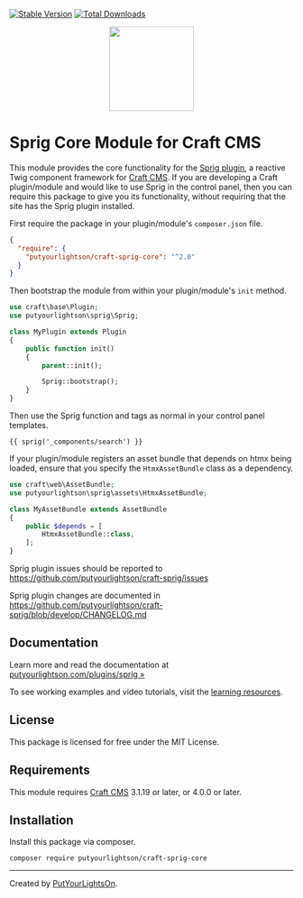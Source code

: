 [![Stable Version](https://img.shields.io/packagist/v/putyourlightson/craft-sprig-core?label=stable)]((https://packagist.org/packages/putyourlightson/craft-sprig-core))
[![Total Downloads](https://img.shields.io/packagist/dt/putyourlightson/craft-sprig-core)](https://packagist.org/packages/putyourlightson/craft-sprig-core)

<p align="center"><img width="150" src="https://raw.githubusercontent.com/putyourlightson/craft-sprig-core/v3/src/icon.svg"></p>

# Sprig Core Module for Craft CMS

This module provides the core functionality for the [Sprig plugin](https://github.com/putyourlightson/craft-sprig), a reactive Twig component framework for [Craft CMS](https://craftcms.com/). If you are developing a Craft plugin/module and would like to use Sprig in the control panel, then you can require this package to give you its functionality, without requiring that the site has the Sprig plugin installed.

First require the package in your plugin/module's `composer.json` file.

```json
{
  "require": {
    "putyourlightson/craft-sprig-core": "^2.0"
  }
}
```

Then bootstrap the module from within your plugin/module's `init` method.

```php
use craft\base\Plugin;
use putyourlightson\sprig\Sprig;

class MyPlugin extends Plugin
{
    public function init()
    {
        parent::init();

        Sprig::bootstrap();
    }
}
```

Then use the Sprig function and tags as normal in your control panel templates.

```twig
{{ sprig('_components/search') }}
```

If your plugin/module registers an asset bundle that depends on htmx being loaded, ensure that you specify the `HtmxAssetBundle` class as a dependency.

```php
use craft\web\AssetBundle;
use putyourlightson\sprig\assets\HtmxAssetBundle;

class MyAssetBundle extends AssetBundle
{
    public $depends = [
        HtmxAssetBundle::class,
    ];
}
```

Sprig plugin issues should be reported to https://github.com/putyourlightson/craft-sprig/issues

Sprig plugin changes are documented in https://github.com/putyourlightson/craft-sprig/blob/develop/CHANGELOG.md

## Documentation

Learn more and read the documentation at [putyourlightson.com/plugins/sprig »](https://putyourlightson.com/plugins/sprig)

To see working examples and video tutorials, visit the [learning resources](https://putyourlightson.com/sprig).

## License

This package is licensed for free under the MIT License.

## Requirements

This module requires [Craft CMS](https://craftcms.com/) 3.1.19 or later, or 4.0.0 or later.

## Installation

Install this package via composer.

```shell
composer require putyourlightson/craft-sprig-core
```

---

Created by [PutYourLightsOn](https://putyourlightson.com/).
